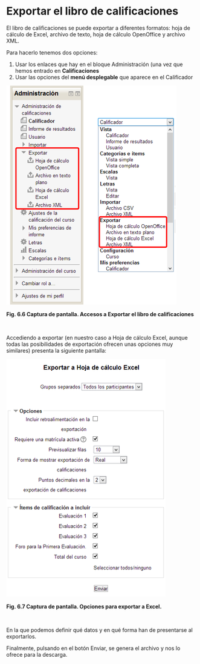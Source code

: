 
# Exportar el libro de calificaciones

El libro de calificaciones se puede exportar a diferentes formatos: hoja de cálculo de Excel, archivo de texto, hoja de cálculo OpenOffice y archivo XML.

Para hacerlo tenemos dos opciones:

1. Usar los enlaces que hay en el bloque Administración (una vez que hemos entrado en **Calificaciones**
1. Usar las opciones del **menú desplegable** que aparece en el Calificador


![](img/calificador-exportar.png)

**Fig. 6.6 Captura de pantalla. Accesos a Exportar el libro de calificaciones**

 

Accediendo a exportar (en nuestro caso a Hoja de cálculo Excel, aunque todas las posibilidades de exportación ofrecen unas opciones muy similares) presenta la siguiente pantalla:


![](img/calificador-exportar_excel.png)

**Fig. 6.7 Captura de pantalla. Opciones para exportar a Excel.**

 

En la que podemos definir qué datos y en qué forma han de presentarse al exportarlos.

Finalmente, pulsando en el botón Enviar, se genera el archivo y nos lo ofrece para la descarga.

